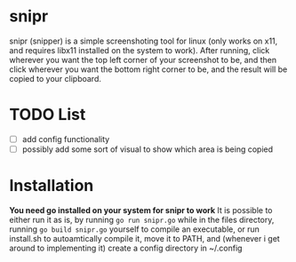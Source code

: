 # snipr

snipr (snipper) is a simple screenshoting tool for linux (only works on x11, and requires libx11 installed on the system to work).
After running, click wherever you want the top left corner of your screenshot to be, and then click wherever you want the bottom right corner to be, and the result will be copied to your clipboard.

# TODO List
- [ ] add config functionality
- [ ] possibly add some sort of visual to show which area is being copied

# Installation
**You need go installed on your system for snipr to work** 
It is possible to either run it as is, by running `go run snipr.go` while in the files directory, running `go build snipr.go` yourself to compile an executable, or run install.sh to autoamtically compile it, move it to PATH, and (whenever i get around to implementing it) create a config directory in ~/.config
